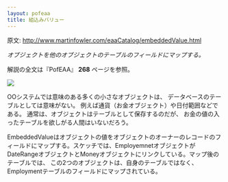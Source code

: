 ```yaml
---
layout: pofeaa
title: 組込みバリュー
---
```


原文: http://www.martinfowler.com/eaaCatalog/embeddedValue.html

*オブジェクトを他のオブジェクトのテーブルのフィールドにマップする。*

解説の全文は『PofEAA』 **268** ページを参照。

![](http://www.martinfowler.com/eaaCatalog/aggregateMappingSketch.gif)

OOシステムでは意味のある多くの小さなオブジェクトは、
データベースのテーブルとしては意味がない。
例えば通貨（お金オブジェクト）や日付範囲などである。
通常は、オブジェクトはテーブルとして保存するのだが、
お金の値の入ったテーブルを欲しがる人間はいないだろう。

EmbeddedValueはオブジェクトの値をオブジェクトのオーナーのレコードのフィールドにマップする。スケッチでは、EmployemnetオブジェクトがDateRangeオブジェクトとMoneyオブジェクトにリンクしている。マップ後のテーブルでは、
この2つのオブジェクトは、自身のテーブルではなく、Employmentテーブルのフィールドにマップされている。
